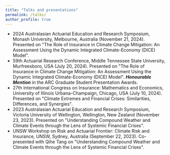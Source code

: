 ```yaml
---
title: "Talks and presentations"
permalink: /talks/
author_profile: true
---
```


* 2024 Australasian Actuarial Education and Research Symposium, Monash University, Melbourne, Australia (November 21, 2024). Presented on "The Role of Insurance in Climate Change Mitigation: An Assessment Using the Dynamic Integrated Climate-Economy (DICE) Model".
* 59th Actuarial Research Conference, Middle Tennessee State University, Murfreesboro, USA (July 20, 2024). Presented on "The Role of Insurance in Climate Change Mitigation: An Assessment Using the Dynamic Integrated Climate-Economy (DICE) Model". **_Honourable Mention_** in the ARC Graduate Student Presentation Awards.
* 27th International Congress on Insurance: Mathematics and Economics, University of Illinois Urbana-Champaign, Chicago, USA (July 10, 2024). Presented on "Climate Extremes and Financial Crises: Similarities, Differences, and Synergies".
* 2023 Australasian Actuarial Education and Research Symposium, Victoria University of Wellington, Wellington, New Zealand (November 23, 2023). Presented on "Understanding Compound Weather and Climate Events through the Lens of Systemic Financial Crises".
* UNSW Workshop on Risk and Actuarial Frontier: Climate Risk and Insurance, UNSW, Sydney, Australia (September 22, 2023). Co-presented with Qihe Tang on "Understanding Compound Weather and Climate Events through the Lens of Systemic Financial Crises".

